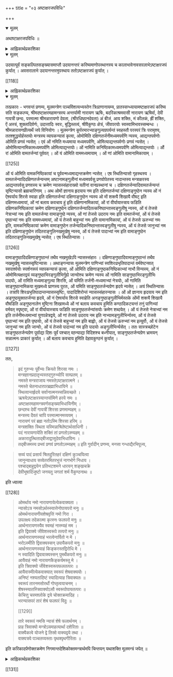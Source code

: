 +++
title = "०३ अष्टाक्षरजपविधिः"

+++

<details open><summary>मूलम्</summary>

अथाष्टाक्षरजपविधिः ॥
</details>

<details><summary>आह्निकार्थप्रकाशिका</summary>

ततोऽष्टाक्षरजपमाह – **अथाष्टाक्षरजप** इति । मया प्रदर्श्यत इति शेषः । आचमनप्रकरणोदाहृतवचनानुसारेण सन्ध्यान्ताचमनमेकं कृत्वा मूलमन्त्रजपः कार्य इति बोध्यम् । तदुक्तं – 

> मद्भक्ता ये नरश्रेष्ठा मद्गता मत्परायणाः ।  
मद्याजिनो मन्नियमास्तान् प्रयत्नेन पूजयेत् ॥  
तेषान्तु पावनायाहं नित्यमेव युधिष्ठिर ।  
उभे सन्ध्येऽधितिष्ठामि ह्यस्कन्नं तद्व्रतम्मम ॥  
तस्मादष्टाक्षरम्मन्त्रं मद्भक्तैर्वीतकल्मषैः ।  
सन्ध्याकालेषु जप्तव्यं सततञ्चात्मशुद्धये ॥ 

इति श्रीवैष्णवधर्मशास्त्रोक्तश्रीमदष्टाक्षरजपोपि सन्ध्यायामवसरे कार्यः इति ।
</details>

<details open><summary>मूलम्</summary>

उदयात्पूर्वं सङ्कल्पितसङ्ख्यासमाप्तौ उदयानन्तरं करिष्यमाणोपस्थानस्य च कालाभावेनावसरलाभेऽष्टाक्षरजपं कुर्यात् । अवसरालाभे उदयानन्तरमुपस्थाय ततोऽष्टाक्षरजपं कुर्यात् ।
</details>

[[118]]

<details><summary>आह्निकार्थप्रकाशिका</summary>

अत्र गायत्र्युपस्थानात्पूर्वमेवाष्टाक्षरजपः आचार्यपादाभिमत इत्येकेतरोक्तं प्रमाणन्यायाचार्यपादश्रीसूक्तिविरुद्धमिति हृदि निधाय उदाहृताचार्यपादश्रीसूक्त्यभिप्रेतार्थमाह - **उदयात्पूर्वमि**त्यादिना । न च सङ्कल्पितसङ्ख्यातगायत्रीजपानन्तरमुपस्थानान्तमसङ्ख्यातगायत्रीजपोऽनुष्ठेयः । अतो नाष्टाक्षरजपावसर इति वाच्यम् । असङ्ख्यातगायत्रीजपनैष्फल्यस्य गायत्रीजपप्रकरणे समर्थितत्वेन तत्परित्यागेनाष्टाक्षरजपस्य कार्यत्वात् । अत्र वक्तव्यं सर्वं श्रीनिक्षेपचिन्तामणौ सम्यगनुगृहीतं तदभिप्रेतार्थाः केचन प्रदर्श्यन्ते 

> तस्मादष्टाक्षरं मन्त्रम् इत्यादिवचनविहिताष्टाक्षरजपः नित्यः उत काम्य इति विवेचनीयम्, एकेतराह्निकपक्षः सन्ध्याकालविहितस्तज्जपे नित्यः सततमिति विहितः काम्यः, 

>> सततं चात्मशुद्धये 

> इति तत्रैवात्मशुद्धिरूपफलश्रवणादिति । तन्मन्दम् आचार्यपादश्रीसूक्त्यभिप्रायन्यायविरोधात्, श्रीसच्चरित्ररक्षायां 

>> कामाधिकारत्वे सम्भवति नित्यत्वकल्पनायोगात् 

> इति, 

>> तत्तद्वाक्यप्रकृतफलविशेषापेक्षया निषेध इत्यासक्तेः व्यवस्थाप्यम् 

> इति चानुगृहीतं, प्रकृते आत्मशुद्धिकामाधिकारत्वे सम्भवति नित्यत्वकल्पनं न न्याय्यम् । यथा ऊर्ध्वपुण्ड्रविधौ मध्यमाकनिष्ठिकानिषेधस्य निषेधबोधकवाक्यसमभिव्याहृतवाक्यावगताङ्गुल्यन्तरफलविषयत्वमासत्तेर्व्यवस्थापितं, 

> सन्ध्याकालेषु जप्तव्यमित्यत्रापि विधेस्समभिव्याहृतवाक्यप्रतिपन्नात्मशुद्धिफ्लविषयत्वमासत्तेर्व्यवस्थाप्यमिति, तत्रापि काम्यविधिरेव । यदपरोक्तं – 

>> तेषान्तु पावनायाहं नित्यमेव युधिष्ठिर ।  
उभे सन्ध्येऽधितिष्ठामि ह्यस्कन्नं तद्व्रतं मम ॥  
तस्मादष्टाक्षरं मन्त्रं मद्भक्तैर्वीतकल्मषैः ।  
सन्ध्याकालेषु जप्तव्यं सततं चात्मशुद्धये ॥ 

> इत्यत्र, शाबरभाष्ये 

>> यावज्जीवमग्निहोत्रं जुहोतीत्यत्र जीवनरूपनिमित्तनैयत्येनाग्निहोत्रं नियतम् 

> इति भाषितरीत्या सन्ध्याकालयोर्भगवदधिष्ठानरूपनिमित्तस्य नियतत्त्वेन तन्निमित्तकश्रीमदष्टाक्षरजपस्यापि नियततमत्वं सन्ध्याकालयोस्सिद्धम् 

इति । तन्न दृष्टान्ते फलाश्रुतेः 'यावज्जीव'मिति श्रुतेश्च निमित्तनियतत्वाधीननित्यत्वसिद्धावपि, 'तेषान्तु पावनाये'त्यादिवचने पावनत्वफलार्थसन्ध्याकालभगवदधिष्ठानरूपनिमित्तनैयत्यावगमेन दृष्टान्तवैषम्यात् ।

[[119]]

तस्य निमित्तस्य 

> तस्मादष्टाक्षरं मन्त्रम् 

इत्यत्र तच्छब्देन परामर्शात्, तद्धेतुकस्य सन्ध्याकालाष्टाक्षरजपस्यात्मशुद्धिकामनाधिकारत्वस्य शब्दस्वरससिद्धत्वात्, अन्यथा पावनार्थसन्ध्याधिष्ठानं, 'तस्मादि'ति तच्छब्देन परामृश्य तद्धेतुकसन्ध्याकालिकाष्टाक्षरजपविधानेऽपि नित्यत्वाङ्गीकारे तद्वाक्यं जरद्गवादिवाक्यवदनन्वितार्थकं स्यात् । न चात्मशुद्धिफलकत्वं नित्यत्वपर्यवसायीति वाच्यं – श्रुतिस्मृतिविरोधात् । 

> वैश्वानरं द्वादशकपालं निर्वपेत् पुत्रे जाते यदष्टाकपालो भवति 

इत्यारभ्य, 

> यस्मिन् जात एतामिष्टिं निर्वपति पूत एव तेजस्व्यन्नाद इन्द्रियावी पशुमान् भवति 

इत्यन्तेन काम्यफलानि प्रतिपाद्य, 

> अप वा एष सुवर्गाल्लोकाच्छिद्यत 

इति प्रत्यवायपरिहारं श्रुतिराह, एतच्छ्रुतिविहितजातेष्टिविषयमधिकारं 

> प्रत्यवायपरीहारे फलान्तरसमन्विते ।  
तत्र संवलितं प्राहुरधिकारं विचक्षणाः ॥ 

इति शास्त्रीयनियमनाधिकारेऽन्वगृह्णन् । एतत्कारिकार्थः श्रीसारास्वादिन्यामवलोकनीयः । अत्र पूतत्वं काम्यफलतयोक्तम् । स्मृतिरत्नाकरे - 

> येषां जपैश्च होमैश्च पूयन्ते 

इत्युपक्रमात्, 

> एतानि जप्यानि पुनन्ति जन्तून् 

इत्युपसंहाराच्च एते जपाः काम्या इति मध्याह्नसन्ध्यायां गायत्रीव्यतिरिक्तमन्त्राणां परिशुद्धिफलश्रवणेन काम्यत्वोक्तेः, अत्रापि काम्यत्वस्यैव वाच्यत्वात् । आश्वमेधिके पञ्चाशीतितमेऽध्याये श्रीवैष्णवधर्मशास्त्रे युधिष्ठिरः -

> वृथा च कति जन्मानि वृथा दानानि कानि च ।  
वृथा च जीवितं केषां नराणां पुरुषोत्तम ॥ 

इति वृथा जन्मदानादिकं पप्रच्छ । श्रीभगवान् वृथा जन्मदानादिकं विस्तरेण प्रतिपाद्य सत्पात्रदानफलकथनावसरे आत्मशुद्धिफलकसन्ध्याकालतदितरकालिकाष्टाक्षरजपं विधायाध्यायान्ते 

> एवं सर्वास्ववस्थासु सर्वदानानि पाण्डव ।  
मद्भक्तेभ्यः प्रदत्तानि स्वर्गमार्गप्रदानि वै ॥ 

इति दानफलमेव प्रतिपादितम् । उपरितनाध्यायेषु च, आचारदोषब्राह्मणादिगुणदोषदानविशेषफलादिकमेव प्रपञ्चितम् । 

[[120]]

तत्रैकनवतितमेऽध्याये – 

> गायत्रीं च यथाशक्ति जप्त्वा सूक्तं च मामकम् ।  
मन्मयानि च सामानि पौरुषं व्रतमेव तत् ॥  
ततश्चालोकयेदर्कं हँसश्शुचिषदित्यपि ।  
प्रदक्षिणं समावृत्य नमस्कृत्य दिवाकरम् ॥ 

इति गायत्रीसाममन्वशेषजपानन्तरमुपस्थानप्रदक्षिणनमस्कारादिकमेव क्रमात् प्रतिपादितं, मध्ये नाष्टाक्षरजपो विहितः । एवं च प्रकरणानुगुण्येनात्मशुद्धिकामनायां सन्ध्याकालेषु सततं चाष्टाक्षरजपः कार्य इति सिद्धम् । 

> ततः परं चाध्ययनं जपं भागवतो यदा ।  
कुर्यात् स्वाध्यायकालोऽसौ कीर्तितो मुनिपुङ्गव ॥  
अर्चयंश्च ततो देवं ततो मन्त्रान् जपन्नपि ।  
ध्यायन्नपि परं देवं कालेषूक्तेषु पञ्चसु ॥ 

> स्वाध्यायश्च श्रुतिस्मृतीतिहासमन्त्रजपसत्संवादाध्यात्मशास्त्रश्रवणप्रवचनाद्यात्मा, 

>> अत्र परिपूर्णज्ञानस्य उपबृंहणनिरपेक्षस्याधिकारिविशेषस्य द्विषडष्टषडक्षरद्वयादिजप एव स्वाध्याय इति, तत्र तद्विधिः, अत एव रहस्याम्नाये वेदान्तरनिषेधेन द्विषट्कमात्रस्वाध्यायविधानं निर्व्यूढं, 

> सङ्ग्रहरुचीनां महामन्त्रसक्तानां च सर्वसारभूतव्यापकमन्त्रजपोपदेशः

इति नारदीयसंहितावचनवङ्गिवंशेश्वरकारिकाश्रीपाञ्चरात्ररक्षावाक्यैः स्वाध्यायकाल एवाष्टाक्षरजपो नित्य इत्यवगम्यते, फलाश्रवणात् । श्रीचरमश्लोकाधिकारे 

> तस्मादष्टाक्षरं मन्त्रम् 

इति कृत्स्नवचनमुपादाय - 

> இப்புடைகளிலுள்ள வைகளெல்லாம் अवश्यकर्तव्य ங்களான नित्यनैमित्तिक ங்களுக்கு विरोध ம் வாராதபடி அவற்றுக்குப் போக்கிமிக்க காலத்திலேயாகக் கடவது 

इति तस्यावश्यकर्तव्यसन्ध्याद्यनविरुद्धकालकर्तव्यत्वाभिधानात् । उपरि 

> श्रौतस्मार्ताविरुद्धेषु कालेषु जपमाचरेत् 

> என்று நாரதாதிகளுஞ் சொன்னார்கள் 

इति श्रीसूक्त्यापि श्रुतिस्मृतिविहितसन्ध्याद्यनाविरुद्धकाल एव भारतेतिहासाश्वमेधिकपर्वस्थश्रीवैष्णवधर्मशास्त्रविहिताष्टाक्षरजपाचरणं न्याय्यमिति प्रतीयते । श्रीन्यायपरिशुद्धौ 

> आचारे धर्मशास्त्राणि 

इत्यनुगृहीतत्वेनाधिकृतधर्मशास्त्रविहितसान्ध्यकर्माद्युपरोधेनाचारानधिकृतेतिहासविहिताष्टाक्षरजपो नाचार्यपादाभिमतः । स्मृत्यधिकरणश्रीभाष्ये धर्मशास्त्रस्य कर्मभागोपबृंहणत्वस्येतिहासपुराणयोर्वेदान्तोपबृंहणत्वस्यानुगृहीतत्वाच्चायमर्थस्सिद्धः ।

[[121]]

श्रीपाञ्चरात्ररक्षायां गायत्रीजपविध्यनन्तरं 

> न च क्रमन्न च हसन् 

इत्यादिना 

> इत्यादयश्च जपकालनियमाः 

इति जपकालनियममुक्त्वा 

> मद्भक्ता ये नरश्रेष्ठाः 

इत्यादिना 

> श्रीवैष्णवधर्मशास्त्रोक्तश्रीमदष्टाक्षरजपोऽपि यथाशक्ति सन्ध्यायामवसरे कार्यः 

इति अष्टाक्षरजपं प्रसङ्गादभिधाय, 'प्राणायामेने'त्यादिना गायत्रीजपविशेषमुक्त्वा, गायत्र्यष्टाक्षरादिजपसाधारण्येन जपस्थान-गणन-साधन-तत्प्रकार-जपप्रभाव-जपमध्यगतगुरुवैष्णवीयसम्भाषणादिपूजानुमतिसप्रणवसङ्ख्यातमानसजपादिकं कथितम् । उपस्थानात्पूर्वमेवाष्टाक्षरजपः आचार्यपादाभिमत इति वदद्भिः पाठक्रम एव नियामक इति वक्तव्यम् । 

> प्राङ्मुखः प्रागुदङ्मुखो वा तिष्ठन् गायत्रीमावर्त्य पूर्ववत्कृतप्राणायामत्रयः सन्ध्योपस्थानसङ्कल्पपूर्वकमुत्तमे शिखर इति मन्त्रेण गायत्रीमनुज्ञाप्य 

इत्यादिश्रीसूक्तौ क्त्वाश्रुत्या गायत्र्यनन्तरमुपस्थानक्रमः प्रतीतः । अयं च क्रमः श्रीपाञ्चरात्ररक्षायां 

> स्वसूत्रविहितमेव सन्ध्योपासनादिकं कर्तृमुचितम् 

इत्यत्र साधकतया उदाहृतैः, 

> पाद्मे च शौचाचमनदन्तधावनस्नानानि यथाक्रमं विधायानन्तरमेवं सन्ध्योपासनमुक्तम् 

>> आचम्य प्रोक्षयेद्दर्भवारिभिर्मन्त्रवत्तनुम् 

इत्याद्युदाहृतैः 

> तर्पयेदुपविश्याथ तत्तन्मन्त्रमुदीरयन् ।  
देवादीन् सलिले तिष्ठन् सावित्रीं प्राङ्मुखो जपेत् ॥  
यावत्सूर्योदयं दृष्ट्वा प्राञ्जलिस्तिमिरापहम् ।  
उपस्थाय स्वशाखोक्तैः मन्त्रैर्ध्येयं हृदि स्थितम् ॥ 

इति वचनैः,

[[122]]

> प्राङ्मुखस्सावित्रीं सहस्रकृत्वः आवर्तयेदित्यादिभिः 

> त्रिभिश्च प्राणायामैस्तांस्ततो ब्रह्महृदयेन वारुणीभ्यां सायमुपतिष्ठते इमं मे वरुण तत्वायामीति द्वाभ्यां, एवं प्राङ्मुखः प्रातस्तिष्ठन् मैत्रीभ्यामहरहरुपतिष्ठते, मित्रस्य चर्षणीधृतः मित्रो जनान् यातयतीति द्वाभ्यां, दर्भेष्वासीनो दर्भान् धारयमाणः सावित्रीं सहस्रकृत्वः आवर्तयेत् शतकृत्वोऽपरिमितकृत्वो वा, दशवारम् । अथादित्यमुपतिष्ठते, उद्वयन्तमसस्परि उदुत्यं चित्रं, तच्चक्षुर्देवहितं, य उदगात् 

इति बोधायनधर्मसूत्रवाक्यैश्च श्रौतक्रमेण प्रतिपादितम् । गायत्रीजपोपस्थानक्रममनुसृत्याचार्यपादानुगृहीतः । आचार्यपादोदाहृतेषु 

> गायत्रीजपपर्यन्तं मन्त्राचमनपूर्वकम् ।  
सान्ध्यं कर्माखिलं साधु समाप्य च यथाविधि ॥  
ततः स्वकर्मभोक्तारमादित्यान्तरवस्थितम् ।  
उपस्थाय स्वकैर्मन्त्रैः नारायणमतन्द्रितः ॥  
आदित्यान्तःस्थितायार्घ्यं वितीर्य परमात्मनः ।  
प्रतिपादिकया विष्णोस्सावित्र्या तं जपेद्धरिम् ।  
ध्यायन् जप्त्वोपतिष्ठेत तमेव पुरुषोत्तमम् ॥ इति वङ्गिवंशेश्वरनारायणमुनिवचनेषु जप्त्वा ‘ततः’ इति श्रुत्यैव गायत्रीजपानन्तरमुपस्थानक्रमोऽवगतः । 

> एवं जपित्वा गायत्रीमुपस्थाय दिवाकरम् ।  
सूर्यस्याभिमुखं जप्त्वा गायत्रीं नियतात्मवान् ॥  
उपस्थानं ततः कृत्वा नमस्कुर्यात्ततो हरिम् ।  
एवं जप्त्वा यथाशक्ति ह्युदिते तु दिवाकरे ॥  
उत्तमेत्यनुवाकेन उद्वास्य तु यथागतम् 

इति वासिष्ठसंहिता-वृद्धहारीतस्मृतिरत्नाकरस्थवचनैः श्रौतक्रमेण गायत्रीजपानन्तर्यमुपस्थाने प्रतीयते । पाठक्रमात् श्रौतक्रमस्य बलीयस्त्वं सर्वमीमांसकसम्मतम् । अनुगृहीतं च श्रीभाष्ये अर्चिरादिपादे । 

[[123]]

यद्यष्टाक्षरजपः उपस्थानात्पूर्वं नियमेनाचार्यपादाभिप्रेतः, तदा 

> प्राङ्मुखः प्रागुदङ्मुखो वा तिष्ठन् गायत्रीमावर्त्य

इत्यनन्तरं, 

> अष्टाक्षरं जप्त्वा पूर्ववत्कृतप्राणायामत्रयः 

इत्यादिवाक्यं रचनीयं स्यात्, न तथा रचितम् ।

> सन्ध्याकालेषु जप्तव्यम् 

इति वचनविहिताष्टाक्षरजपस्योदयात्पूर्वं सङ्कल्पितसमाप्तौ उदयानन्तरं पूर्वोपदर्शितार्धप्रहरपर्यन्तसन्ध्याकालकरणेऽपि विधेश्चारितार्थ्यसम्भवात्, तद्वचनबलेन पञ्चरात्रस्मृतिवचनसम्प्रदायोक्त्याचार्यपादश्रीसूक्त्यवगतप्रदर्शितश्रौतक्रमबाधो न युक्त एव । किं बहुना स्मृतिरत्नकरे – 

> किञ्चिदभ्युदिते रवौ 

इति विहितमाघस्नानं स्त्रीशूद्रादिविषयमिति व्यवस्थाप्योक्तं — 

> विप्रादिविषये तु सन्ध्यातिक्रमदोषो दुर्वारस्स्यात्, मार्जनाद्युपस्थानान्तमेककर्मत्वेन मध्ये कर्मान्तरानुष्ठानायोगात्, ‘उदयन्तं दिवाकर'मिति उदयकालसूर्योपस्थानविधानाच्च किञ्चिदभ्युदिते स्नात्वानुष्ठाने मासं सन्ध्यातिक्रमेणाशुचित्वकर्मानर्हत्वशूद्रत्वादिदोषाः प्रसज्येरन् 

इति मार्जनाद्युपस्थानान्तमेकं कर्म इति मध्ये माघस्नानादिक्रियानुष्ठाने दोषाश्च प्रतिपादिताः । इतराह्निके -

> माघस्नानस्य नित्यत्वात् किञ्चिदभ्युदिते रवौ ।  
स्त्रीणां स्मृतं द्विजानान्तु प्रागादित्योदयादिति ।  
किञ्चिदभ्युदिते भानौ माघनाने कृते द्विजैः ।  
सन्ध्यातिक्रमदोषेण महान् दाषो भवेद् ध्रुवम् ।  
प्रोक्षणादेरुपस्थानान्तस्यैकत्वेन कर्मणः ॥ 

इति रत्नाकरानुसारः कृतः । न हि कर्मणि क्रियान्तरमिति मीमांसकघोषितम् । श्रीमदष्टाक्षरजपः न श्रुतिस्मृतिविहितसान्ध्यकर्माङ्गाद्यन्तर्भूतः, मानाभावात् । 

[[124]]

अत उपस्थानान्तसान्ध्यकर्ममध्ये उपस्थानोपरोधेन क्रियान्तराष्टाक्षरजपकर्तव्यत्वकथनं प्रमाणाचार्यपादश्रीसूक्तिस्वमूलग्रन्थस्वोक्तिमीमांसकवाक्यविरुद्धमिति, उपस्थानात्पूर्वमेवाष्टाक्षरजपपक्षः आचार्यपादाभिमत इति कथनमविमर्शकृतमिति सदुपदेशपूर्वकाचार्यपादसर्वश्रीसूक्तिमीमांसान्यायविमर्शकृद्भिरनुसन्धेयम् । अष्टाक्षरजपप्रभावादिकं तत्र तत्रोक्तं द्रष्टव्यम् ।
</details>

<details open><summary>मूलम्</summary>

तत्प्रकारः - भगवन्तं प्रणम्य, मूलमन्त्रेण पञ्चविंशत्यभ्यस्तेन त्रिःप्राणानायम्य, प्रातस्सन्ध्यायामष्टाक्षरजपं करिष्य सति सङ्कल्प्य, श्रीमदष्टाक्षरमहामन्त्रस्य अन्तर्यामी नारायण ऋषिः, बदरिकाश्रमवासी नारायण ऋषिर्वा, देवी गायत्री छन्दः, परमात्मा श्रीमन्नारायणो देवता,  (श्रीरधिष्ठानदेवता) अं बीजं, आय शक्तिः, मं कीलकं, ह्रीं शक्तिः, ऐं अस्त्रं, शुक्लादिर्वर्णः, उदात्तादिः स्वरः, बुद्धिस्तत्वं, श्रीवैकुण्ठः क्षेत्रं, जीवपरयोः स्वस्वामिभावस्सम्बन्धः । श्रीमन्नारायणप्रीत्यर्थे जपे विनियोगः । मूलमन्त्रेण कूर्परमारभ्याङ्गुल्यग्रपर्यन्तं स्वहस्तौ परस्परं त्रिः परामृश्य, ततश्शुद्धयोर्हस्तयोः मन्त्रस्य व्यापकन्यासं कृत्वा, ओमोमिति दक्षिणतर्जनीमध्यमपर्वणि न्यस्य, आद्यन्तपर्वणोः ओमिति प्रणवं न्यसेत् । एवं ओं नमिति मध्यमाया मध्यमपर्वणि, ओमित्याद्यन्तपर्वणोः प्रणवं न्यसेत् । ओमोमित्यानामिकामध्यमपर्वणि ओमित्याद्यन्तयोः। ओं नामिति कनिष्ठिकामध्यमपर्वणि ओमित्याद्यन्तयोः । औं रां ओमिति वामतर्जन्यां पूर्ववत् । ओं यं ओमिति वाममध्यमायाम् । ओं णां ओमिति वामानामिकायाम् । 

[[125]]

ओं यं ओमिति वामकनिष्ठिकायां च पूर्ववन्मध्यमाद्यन्तक्रमेण न्यसेत् । एष स्थितिन्यासो गृहस्थस्य । वामतर्जन्यादिदक्षिणतर्जन्यन्तम् अष्टानामङ्गुलीनां मध्यमपर्वसु प्रणवोपेतस्य नादान्तस्य मन्त्राक्षरस्य आद्यन्तपर्वसु प्रणवस्य च क्रमेण न्यासस्संहाराख्यो यतीनां वानप्रस्थानां च । दक्षिणतर्जन्यादिवामतर्जन्यन्तं सृष्टिन्यासो ब्रह्मचारिणाम् । अथ ओमों ज्ञानाय हृदयाय नम इति दक्षिणतर्जन्यां दक्षिणाङ्गुष्ठेन न्यस्य ओं नं ऐश्वर्याय शिरसे स्वाहा इति दक्षिणतर्जन्यां दक्षिणाङ्गुष्ठेन न्यस्य ओ मों शक्त्यै शिखायै वौषट् इति दक्षिणमध्यमायां, ओं नां बलाय कवचाय हुं इति दक्षिणानामिकायां, ओं रां वीर्यायास्त्राय फडिति दक्षिणकनिष्ठिकायां क्रमेण दक्षिणाङ्गुष्ठेन दक्षिणतर्जन्यादितत्कनिष्ठान्तास्वङ्गुलीषु न्यस्य, ओं यं तेजसे नेत्राभ्यां नमः इति वामतर्जन्या वामाङ्गुष्ठे न्यस्य, ओं णां तेजसे उदराय नमः इति वामतर्जन्यां, ओं यं तेजसे पृष्ठाभ्यां नमः इति वाममध्यमायां, ओं यं तेजसे बाहुभ्यां नमः इति वामानामिकायां, ओं यं तेजसे ऊरुभ्यां नमः इति, वामकनिष्ठिकायां क्रमेण वामाङ्गुष्ठेन तर्जन्यादिकनिष्ठान्तास्वङ्गुलीषु न्यस्य, ओं यं तेजसे जानुभ्यां नम इति दक्षिणाङ्गुष्ठेन तदितराङ्गुलिनखमुखेषु न्यस्य, ओं यं तेजसे पादाभ्यां नम इति वामाङ्गुष्ठेन तदितराङ्गुलिनखमुखेषु न्यसेत् । एष स्थितिन्यासः । 

[[126]]

वामाङ्गुष्ठादिदक्षिणाङ्गुष्ठान्तं तथैव नखमुखेऽपि न्यासस्संहारः । दक्षिणाङ्गुष्ठादिवामाङ्गुष्ठान्तं तथैव नखमुखेषु न्यासस्सृष्टिन्यासः । अथाङ्गन्यासः मूलमन्त्रेण पाणिभ्यां स्वशिरःप्रभृतिपादान्तं वर्मवेष्टनवत् स्वपार्श्वयोः स्पर्शनरूपं व्यापकन्यासं कृत्वा, ओं ओमिति दक्षिणाङ्गुष्ठकनिष्ठिकाभ्यां नाभौ विन्यस्य, ओं नं ओमोमित्यक्षरद्वयं व्यङ्गुष्ठाभिरङ्गुलीभिर्गुह्ये जान्वोश्च क्रमेण न्यस्य ओं नामिति साङ्गुष्ठाभिरङ्गुलीभिः पादयोः, ओं रामिति मध्यमाङ्गुल्या शिरसि, ओं यमिति तर्जनी-मध्यमाभ्यां नेत्रयोः, ओं णामिति साङ्गुष्ठानामिकया मुखमध्ये घ्राणस्य पुरतः, ओं यमिति साङ्गुष्ठतर्जन्यग्रेण हृदये न्यसेत् । अयं स्थितिन्यासः । तत्रापि शिरःप्रभृतिपादान्तन्यासस्सृष्टिः, पादादिशिरोन्तं न्यासस्संहारन्यासः । ओं ओं ज्ञानाय हृदयाय नम इति अङ्गुष्ठयुक्ततर्जन्या हृदये, ओं नं ऐश्वर्याय शिरसे स्वाहेति अनङ्गुष्ठाङ्गुलीभिर्मस्तके ओंमों शक्त्यै शिखायै वौषडिति अङ्गुष्ठनालेन मुष्टिना शिखामध्ये ओं नां बलाय कवचाय हुमिति कण्ठादिकट्यन्तं तनुं पाणिभ्यां वर्मवत् स्पृष्ट्वा, ओं रां वीर्यायास्त्राय फडिति साङ्गुष्ठतर्जन्यांसयोः क्रमेण शब्दयेत् । ओं यं तेजसे नेत्राभ्यां नम इति तर्जनीमध्यमाभ्यां युगपन्नेत्रद्वये, ओं णां तेजसे उदराय नम इति नाभ्यामङ्गुलीभिर्न्यस्य, ओं यं तेजसे पृष्ठाभ्यां नम इति पृष्ठयोः, ओं यं तेजसे बाहुभ्यां नम इति बाह्वोः, ओं यं तेजसे ऊरुभ्यां नम इत्यूर्वोः, ओं यं तेजसे जानुभ्यां नम इति जान्वोः, ओं यं तेजसे पादाभ्यां नम इति पादयोः अङ्गुलीभिर्न्यसेत् । ततः सास्त्रच्छोटेन साङ्गुष्ठतर्जन्यग्रेण पूर्वाद्या दिशः पूर्वं पश्चात् वह्न्याद्या विदिशश्च बध्नीयात्, साङ्गुष्ठतर्जन्यग्रेण भ्रामयन् सन्नात्मनः प्राकारं कुर्यात् । ओं बलाय कवचाय हुमिति देहावकुण्ठनं कुर्यात् । 

[[127]]

ततः, 

> इदं गुरुभ्यः पूर्वेभ्यः क्रियते शिरसा नमः ।  
मन्त्रज्ञानप्रदातृभ्यस्तद्गुरुभ्योपि साम्प्रतम् ॥  
नमस्ते मन्त्रराजाय नमस्तेऽष्टाक्षरात्मने ।  
नमस्ते चेतनाधारपरब्रह्माभिधायिने ॥  
स्थित्वान्तर्हृदये सर्वानात्मनस्सन्नियच्छते ।  
ऋषयेऽष्टाक्षरस्यान्तर्यामिणे हरये नमः ॥  
अष्टाक्षरमहामन्त्रवर्णसङ्ख्याभिधायिनीम् ।  
छन्दश्च देवीं गायत्रीं शिरसा प्रणमाम्यहम् ॥  
मन्त्रस्य दैवतं चापि परमात्मानमव्ययम् ।  
नारायणं परं ब्रह्म नतोऽस्मि शिरसा हरिम् ॥  
मन्त्रशक्तिः स्थिता यस्मिन्नाश्रितेष्टार्थसाधिनी ।  
पदं नारायणायेति शक्तिं तां प्रणतोऽस्म्यहम् ॥  
अकारादुत्थिताद्बीजाद्वासुदेवाभिधायिनः ।  
तद्बीजमस्य प्रभवं प्रणवं प्रणतोऽस्म्यहम् ॥
इति गुर्वादीन् प्रणम्य, मनसा गन्धाद्यैरभिपूज्य,

> सव्यं पादं प्रसार्य श्रितदुरितहरं दक्षिणं कुञ्चयित्वा  
जानुन्याधाय सव्येतरमितरभुजं नागभोगे निधाय ।  
पश्चाद्बाहुद्वयेन प्रतिभटशमने धारयन् शङ्खचक्रे  
देवीभूषादिजुष्टो जनयतु जगतां शर्म वैकुण्ठनाथः ॥ 

इति ध्यात्वा

[[128]]

> ओमर्थाय नमो नारायणायेत्येकवाक्यता ।  
न्यासोऽत्र नमसोऽर्थस्स्यात्तेनोपायपरो मनुः ॥  
ओमर्थनारायणीयशेषवृत्तिं नमो गिरा ।  
उपलक्ष्य तदेकात्मा कृत्स्नः फलपरो मनुः ॥  
आर्थनारायणस्यैव स्वमहं नास्म्यहं मम ।  
इति द्विवाक्ये जीवेशस्वरूपे तत्परो मनुः ॥  
आर्थनारायणस्याहं भरत्वेनार्पितो न मे ।  
भरोऽस्मीति द्विवाक्यस्सन् उपायैकपरो मनुः ॥  
आर्थनारायणस्याहं किङ्करस्तद्विरोधि मे ।  
न स्यादिति द्विवावाक्यस्सन् पुमर्थैकपरो मनुः ॥  
आयैवाहं नमो नारायणकैङ्कर्यमस्तु मे ।  
इति त्रिवाक्यो जीवेशस्वरूपफलतत्परः ॥  
आयैवास्मीत्येकवाक्यात् स्वरूपं शेषवाक्ययोः ।  
अनिष्टं नश्यतादिष्टं स्यादित्याह त्रिवाक्यतः ॥  
स्वरूपं तारनमसोरर्थो गोप्तृत्वयाचनम् ।  
शेषस्स्यातस्त्रिवाक्योऽसौ स्वरूपोपायतत्परः ॥  
केचित्तु चरमश्लोके द्वये चोक्तक्रमादिह ।  
भरन्यासपरं तारं शेषं फलपरं विदुः ॥
>
> [[129]]
>
> तारे स्वरूपं नमसि न्यासं शेषे फलार्थनम् ।  
प्राह त्रिवाक्यो मन्त्रोऽयमाहत्यार्था दशेरिताः ॥  
वाक्यैकत्वे योजने द्वे तिस्रो वाक्यद्वये तथा ।  
वाक्यत्रये पञ्चतय्यस्ताः पृथक्पृथगीरिताः ॥ 

इति करिकादर्पणोक्तक्रमेण निगमान्तदेशिकोक्तमन्त्रार्थमपि चिन्तयन् यथाशक्ति मूलमन्त्रं जपेत् ॥
</details>

<details><summary>आह्निकार्थप्रकाशिका</summary>

अथाष्टाक्षरजपप्रकारमाह **तत्प्रकार** इत्यादिना । पाद्मे चर्यापादे तृतीयाध्याये - 

> तलं पृष्ठं च करयोश्शोधयित्वास्त्रविद्यया ।  
अङ्गुलीनां च सर्वासां पर्वस्वाद्यन्तवर्तिषु ॥  
इष्यते प्रणवन्यासः मध्यमेषु च पर्वसु ।  
मन्त्राक्षराणि विन्यस्य न्यास एष सनातनः ॥  
पर्वदक्षिणतर्जन्याः प्रक्रम्याङ्गुलिपर्वसु ।  
दक्षिणेतरतर्जन्याः पर्वान्तं साधकोत्तमः ॥  
सृष्टिन्यासमिमं कुर्यात् व्यत्यासे न तु संहृतिः ।  
प्रक्रम्य तर्जनीपर्वकनिष्ठापर्वविश्रमः ॥  
स्थितावष्टाक्षरस्यैष मन्त्रन्यास उदीरितः ।  
ताभ्यां पादादिमूर्द्धान्तं देहे न्यस्येत्समन्ततः ॥  
व्यापकं कञ्चुकं यद्वत् मन्त्रस्त्वक्षरशस्ततः ।  
मूर्ध्नि नेत्रे मुखे चित्ते नाभ्यां गुह्ये च जानुनि ॥ 
>
> [[130]]
>
> चरणौ क्रमशः सृष्टौ न्यासो मन्त्रस्य इष्यते ।  
विपरीतक्रमो ज्ञेयः संहृतौ पालने पुनः ॥  
नाभ्यादिहृदयान्तेषु न्यासोऽङ्गेषु प्रकीर्तितः ।  
अष्टाक्षरस्य मन्त्रस्य स्थानान्येतानि तानि च ॥  
मूर्ध्नि मध्यमयाङ्गुल्या तर्जन्या सा च चक्षुषोः ।  
न्यसेन्मुखेऽनामिकया चाङ्गुष्ठेन च मन्त्रवित् ॥  
अङ्गुष्ठतर्जनीभ्यान्तु हृदये न्यसनं भवेत् ।  
तथाङ्गुष्ठकनिष्ठाभ्यां नाभौ न्यासः प्रशस्यते ॥  
विनाङ्गुष्ठेन शेषाभिः गुह्ये जानुनि चोभयोः ।  
समस्ताभिश्चरणयोरित्यष्टाक्षरभूमयः ॥ 

इति सङ्ग्रहेण करन्यासाङ्गन्यासभेदाः प्रदर्शिताः । पराशरसंहितायाम् – 

> अष्टाक्षरस्य मन्त्रस्य नरनारायणेति च ।  
ऋषिं चोक्त्वा ततो देवं नरनारायणेति च ॥ 

वासिष्ठसंहितायाम् 

> अष्टाक्षरस्य मन्त्रस्य ऋषिर्नारायणः स्मृतः ।  
छन्दश्च देवी गायत्री देवो नारायणस्स्वयम् ॥ 

इति ऋष्यादिकं प्रदर्शितम् । 

> ऋषयेऽष्टाक्षरस्यान्तर्यामिणे हरये नमः

इति वङ्गिवंशेश्वरोक्तेः अन्तर्यामी नारायण ऋषिरित्युक्तम् । भाष्यकारानुक्तो मन्त्रन्यासस्तच्छिष्याद्युक्तप्रकारेणानुष्ठेय इति ज्ञापनाय इत्याचार्यपादश्रीसूक्तेर्वङ्गिवंशेश्वरोक्तन्यासादिकमत्रानुगृहीतम् ।
</details>


[[131]]